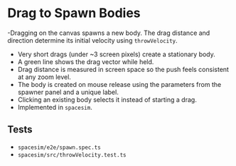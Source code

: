 # Drag to Spawn Bodies

-Dragging on the canvas spawns a new body. The drag distance and direction determine its initial velocity using `throwVelocity`.

- Very short drags (under ~3 screen pixels) create a stationary body.
- A green line shows the drag vector while held.
- Drag distance is measured in screen space so the push feels consistent at any zoom level.
- The body is created on mouse release using the parameters from the spawner panel and a unique label.
- Clicking an existing body selects it instead of starting a drag.
- Implemented in `spacesim`.

## Tests
- `spacesim/e2e/spawn.spec.ts`
- `spacesim/src/throwVelocity.test.ts`

